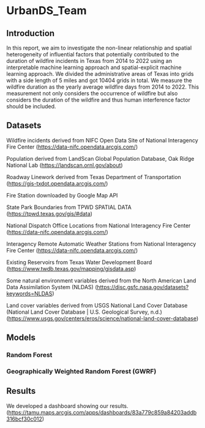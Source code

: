 # UrbanDS_Team
## Introduction
In this report, we aim to investigate the non-linear relationship and spatial heterogeneity of influential factors that potentially contributed to the duration of wildfire incidents in Texas from 2014 to 2022 using an interpretable machine learning approach and spatial-explicit machine learning approach. We divided the administrative areas of Texas into grids with a side length of 5 miles and got 10404 grids in total. We measure the wildfire duration as the yearly average wildfire days from 2014 to 2022. This measurement not only considers the occurrence of wildfire but also considers the duration of the wildfire and thus human interference factor should be included.
## Datasets
Wildfire incidents derived from NIFC Open Data Site of National Interagency Fire Center (https://data-nifc.opendata.arcgis.com/)

Population derived from LandScan Global Population Database, Oak Ridge National Lab (https://landscan.ornl.gov/about)

Roadway Linework derived from Texas Department of Transportation (https://gis-txdot.opendata.arcgis.com/)

Fire Station downloaded by Google Map API

State Park Boundaries from TPWD SPATIAL DATA (https://tpwd.texas.gov/gis/#data)

National Dispatch Office Locations from National Interagency Fire Center (https://data-nifc.opendata.arcgis.com/)

Interagency Remote Automatic Weather Stations from National Interagency Fire Center (https://data-nifc.opendata.arcgis.com/)

Existing Reservoirs from Texas Water Development Board (https://www.twdb.texas.gov/mapping/gisdata.asp)

Some natural environment variables derived from the North American Land Data Assimilation System (NLDAS) (https://disc.gsfc.nasa.gov/datasets?keywords=NLDAS)

Land cover variables derived from USGS National Land Cover Database (National Land Cover Database | U.S. Geological Survey, n.d.) (https://www.usgs.gov/centers/eros/science/national-land-cover-database)
## Models
### Random Forest
### Geographically Weighted Random Forest (GWRF)

## Results
We developed a dashboard showing our results. (https://tamu.maps.arcgis.com/apps/dashboards/83a779c859a84203addb316bcf30c012)
